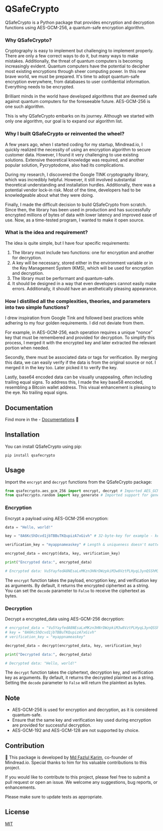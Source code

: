# QSafeCrypto

QSafeCrypto is a Python package that provides encryption and decryption functions using AES-GCM-256, a quantum-safe encryption algorithm.

### Why QSafeCrypto?

Cryptography is easy to implement but challenging to implement properly. There are only a few correct ways to do it, but many ways to make mistakes. Additionally, the threat of quantum computers is becoming increasingly evident. Quantum computers have the potential to decipher most existing encryptions through sheer computing power. In this new brave world, we must be prepared. It's time to adopt quantum-safe encryption everywhere, from databases to user confidential information. Everything needs to be encrypted.

Brilliant minds in the world have developed algorithms that are deemed safe against quantum computers for the foreseeable future. AES-GCM-256 is one such algorithm.

This is why QSafeCrypto embarks on its journey. Although we started with only one algorithm, our goal is to expand our algorithm list.

### Why I built QSafeCrypto or reinvented the wheel?

A few years ago, when I started coding for my startup, Mindread.io, I quickly realized the necessity of using an encryption algorithm to secure customer data. However, I found it very challenging to use existing solutions. Extensive theoretical knowledge was required, and another popular solution, Pycryptodome, also had its complications.

During my research, I discovered the Google TINK cryptography library, which was incredibly helpful. However, it still involved substantial theoretical understanding and installation hurdles. Additionally, there was a potential vendor lock-in risk. Most of the time, developers had to be knowledgeable about what they were doing.

Finally, I made the difficult decision to build QSafeCrypto from scratch. Since then, the library has been used in production and has successfully encrypted millions of bytes of data with lower latency and improved ease of use. Now, as a time-tested program, I wanted to make it open source.

### What is the idea and requirement?

The idea is quite simple, but I have four specific requirements:

1. The library must include two functions: one for encryption and another for decryption.
2. A key will be necessary, stored either in the environment variable or in the Key Management System (KMS), which will be used for encryption and decryption.
3. The library must be performant and quantum-safe.
4. It should be designed in a way that even developers cannot easily make errors. Additionally, it should have an aesthetically pleasing appearance.

### How I distilled all the complexities, theories, and parameters into two simple functions?

I drew inspiration from Google Tink and followed best practices while adhering to my four golden requirements. I did not deviate from them.

For example, in AES-GCM-256, each operation requires a unique "nonce" key that must be remembered and provided for decryption. To simplify this process, I merged it with the encrypted key and later extracted the relevant portion when needed.

Secondly, there must be associated data or tags for verification. By merging this data, we can easily verify if the data is from the original source or not. I merged it in the key too. Later picked it to verify the key.

Lastly, base64 encoded data can be visually unappealing, often including trailing equal signs. To address this, I made the key base58 encoded, resembling a Bitcoin wallet address. This visual enhancement is pleasing to the eye. No trailing equal signs.

## Documentation

Find more in the - [Documentations](https://github.com/mindreadio/qsafecrypto/blob/main/documentations) 🧮

## Installation

You can install QSafeCrypto using pip:

```
pip install qsafecrypto
```

## Usage

Import the `encrypt` and `decrypt` functions from the QSafeCrypto package:

```python
from qsafecrypto.aes_gcm_256 import encrypt, decrypt # Imported AES_GCM_256 algorithoms for encrypting and decrypting
from qsafecrypto.random import key_generate # Imported support for generating random key
```

### Encryption

Encrypt a payload using AES-GCM-256 encryption:

```python
data = "Hello, world!"

key = "8A6KcShDcvd1jbTBBuTKQupizA7xGivh" # 32-byte-key for example - key_generate(length=32)

verification_key = "myappnameaskey" # Length & uniqueness doesn't matter.

encrypted_data = encrypt(data, key, verification_key)

print("Encrypted data:", encrypted_data)

# Encrypted data: Vu5YayfedA8NEsaLxMKzn3HNrDWzpkiM3w8VztPLHyqL3ynQSShM3Zje
```

The `encrypt` function takes the payload, encryption key, and verification key as arguments. By default, it returns the encrypted ciphertext as a string. You can set the `decode` parameter to `False` to receive the ciphertext as bytes.

### Decryption

Decrypt a encrypted_data using AES-GCM-256 decryption:

```python
# encrypted_data = "Vu5YayfedA8NEsaLxMKzn3HNrDWzpkiM3w8VztPLHyqL3ynQSShM3Zje"
# key = "8A6KcShDcvd1jbTBBuTKQupizA7xGivh"
# verification_key = "myappnameaskey"

decrypted_data = decrypt(encrypted_data, key, verification_key)

print("Decrypted data:", decrypted_data)

# Decrypted data: "Hello, world!"
```

The `decrypt` function takes the ciphertext, decryption key, and verification key as arguments. By default, it returns the decrypted plaintext as a string. Setting the `decode` parameter to `False` will return the plaintext as bytes.

## Note

- AES-GCM-256 is used for encryption and decryption, as it is considered quantum-safe.
- Ensure that the same key and verification key used during encryption are provided for successful decryption.
- AES-GCM-192 and AES-GCM-128 are not supported by choice.

## Contribution

🧵 This package is developed by [Md Fazlul Karim](https://www.linkedin.com/in/fazlulkarimweb/), co-founder of Mindread.io. Special thanks to him for his valuable contributions to this project.

If you would like to contribute to this project, please feel free to submit a pull request or open an issue. We welcome any suggestions, bug reports, or enhancements.

Please make sure to update tests as appropriate.

## License

[MIT](https://github.com/mindreadio/qsafecrypto/blob/main/LICENSE)